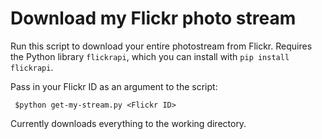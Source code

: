 # Download my Flickr photo stream

Run this script to download your entire photostream from Flickr.  Requires the Python library `flickrapi`, which you can install with `pip install flickrapi`.

Pass in your Flickr ID as an argument to the script:

``` $python get-my-stream.py <Flickr ID>```

Currently downloads everything to the working directory.